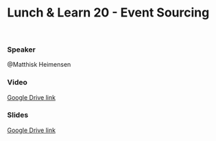 # Lunch & Learn 20 - Event Sourcing
​
### Speaker
@Matthisk Heimensen
​
### Video
[Google Drive link](https://drive.google.com/open?id=1tbPZFjGcKpORaqKl8KoV2X3VnGMryNEY)
​
### Slides
[Google Drive link](https://drive.google.com/open?id=1Q7o3taZXpyFNYZaLYJ_5m4SYdglLOARE)
